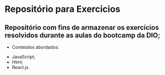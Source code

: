 # Repositório para Exercicios

## Repositório com fins de armazenar os exercícios resolvidos durante as aulas do bootcamp da DIO;

* Conteúdos abordados:
- JavaScript;
- Html;
- React.js


